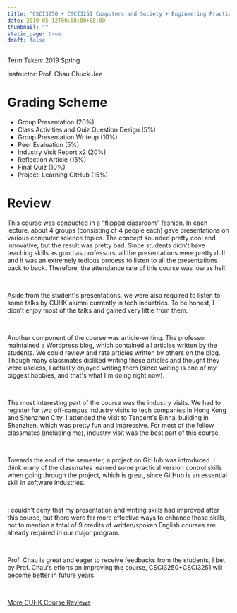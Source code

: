 ```yaml
---
title: "CSCI3250 + CSCI3251 Computers and Society + Engineering Practicum - CUHK Course Review"
date: 2019-05-12T00:00:00+08:00
thumbnail: ""
static_page: true
draft: false
---
```


Term Taken: 2019 Spring

Instructor: Prof. Chau Chuck Jee

# Grading Scheme
* Group Presentation (20%)
* Class Activities and Quiz Question Design (5%)
* Group Presentation Writeup (10%)
* Peer Evaluation (5%)
* Industry Visit Report x2 (20%)
* Reflection Article (15%)
* Final Quiz (10%)
* Project: Learning GitHub (15%)

# Review
This course was conducted in a "flipped classroom" fashion. In each lecture, about 4 groups (consisting of 4 people each) gave presentations on various computer science topics. The concept sounded pretty cool and innovative, but the result was pretty bad. Since students didn't have teaching skills as good as professors, all the presentations were pretty dull and it was an extremely tedious process to listen to all the presentations back to back. Therefore, the attendance rate of this course was low as hell. 

<br />

Aside from the student's presentations, we were also required to listen to some talks by CUHK alumni currently in tech industries. To be honest, I didn't enjoy most of the talks and gained very little from them.

<br />

Another component of the course was article-writing. The professor maintained a Wordpress blog, which contained all articles written by the students. We could review and rate articles written by others on the blog. Though many classmates disliked writing these articles and thought they were useless, I actually enjoyed writing them (since writing is one of my biggest hobbies, and that's what I'm doing right now).

<br />

The most interesting part of the course was the industry visits. We had to register for two off-campus industry visits to tech companies in Hong Kong and Shenzhen City. I attended the visit to Tencent's Binhai building in Shenzhen, which was pretty fun and impressive. For most of the fellow classmates (including me), industry visit was the best part of this course.

<br />

Towards the end of the semester, a project on GitHub was introduced. I think many of the classmates learned some practical version control skills when going through the project, which is great, since GitHub is an essential skill in software industries.

<br />

I couldn't deny that my presentation and writing skills had improved after this course, but there were far more effective ways to enhance those skills, not to mention a total of 9 credits of written/spoken English courses are already required in our major program.

<br />

Prof. Chau is great and eager to receive feedbacks from the students, I bet by Prof. Chau's efforts on improving the course, CSCI3250+CSCI3251 will become better in future years.

<br />

[More CUHK Course Reviews](/course-review)